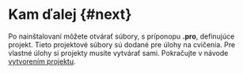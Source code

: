 # Kam ďalej {#next}

Po nainštalovaní môžete otvárať súbory, s príponopu **.pro**, definujúce projekt. Tieto projektové súbory sú dodané pre úlohy na cvičenia. Pre vlastné úlohy si projekty musíte vytvárať sami. Pokračujte v návode [vytvorením projektu](../qt-creator/create.md).